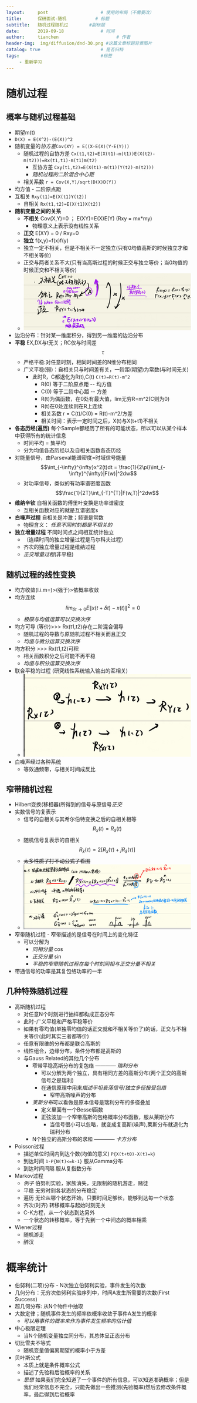 ```yaml
---
layout:     post                    # 使用的布局（不需要改）
title:      保研面试-随机           # 标题 
subtitle:   随机过程随机过        #副标题
date:       2019-09-18              # 时间
author:     tianchen                      # 作者
header-img:  img/diffusion/dnd-30.png #这篇文章标题背景图片
catalog: true                       # 是否归档
tags:                               #标签
     - 重新学习
---
```

# 随机过程
## 概率与随机过程基础
* 期望m(t)
* ```D(X) = E(X^2)-(E(X))^2```
* 随机变量的*协方差*```Cov(XY) = E((X-E(X)(Y-E(Y)))```
     * 随机过程的自协方差 ```Cx(t1,t2)=E(X(t1)-m(t1))E(X(t2)-m(t2)))=Rx(t1,t1)-m(t1)m(t2)```
        * 互协方差 ```Cxy(t1,t2)=E(X(t1)-m(t1)(Y(t2)-m(t2)))```
        * *随机过程的二阶混合中心距*
     * 相关系数 ```r = Cov(X,Y)/sqrt(D(X)D(Y))```
* 均方值 - 二阶原点距   
* 互相关 ```Rxy(t1)=E(X(t1)Y(t2))```
     * 自相关 ```Rx(t1,t2)=E(X(t1)X(t2))```
* **随机变量之间的关系**
     * **不相关** Cov(X,Y)=0 ； E(XY)=E(X)E(Y) (Rxy = mx*my)
        * 物理意义上表示没有线性关系
     * **正交**  E(XY) = 0 / Rxy=0
     * **独立**  f(x,y)=f(x)f(y)  
     * 独立一定不相关，但是不相关不一定独立(只有0均值高斯的时候独立才和不相关等价)
     * 正交与两者关系不大(只有当高斯过程的时候正交与独立等价；当0均值的时候正交和不相关等价)
     * ![](https://github.com/A-suozhang/MyPicBed/raw/master/img/20190918153532.png)
* 边沿分布：针对某一维度积分，得到另一维度的边沿分布
* **平稳** EX,DX与t无关；RC仅与时间差$$\tau$$ 
    * 严格平稳:对任意时刻，相同时间差的N维分布相同
    * 广义平稳(弱)：自相关只与时间差有关，一阶距(期望)为常数(与时间无关)
        * 此时R，C都退化为R(t),C(t) ```C(t)=R(t)-m^2```
            * R(0) 等于二阶原点距 -- 均方值
            * C(0) 等于二阶中心距 -- 方差
            * R(t)为偶函数，在0处有最大值，lim无穷R=m^2(C则为0)
            * R(t)在0处连续则在R上连续
            * 相关系数 r = C(t)/C(0) = R(t)-m^2/方差
            * 相关时间：表示一定时间之后，X(t)与X(t+t1)不相关
* **各态历经(遍历)** 每个Sample都经历了所有的可能状态，所以可以从某个样本中获得所有的统计信息 
    * 时间平均 = 集平均 
    * 分为均值各态历经以及自相关函数各态历经
* 对能量信号，由Parseval能谱密度=时域信号能量 $$\int_{-\infty}^{infty}x^2(t)dt = \frac{1}{2\pi}\int_{-\infty}^{\infty}|F(w)|^2dw$$ 
    * 对功率信号，类似的有功率谱密度函数$$\frac{1}{2T}\int_{-T}^{T}|F(w,T)|^2dw$$
* **维纳辛钦** 自相关函数的傅里叶变换是功率谱密度
    * 互相关函数对应的就是互谱密度s
* **白噪声过程** 自相关是冲激；频谱是常数
    * 物理含义： *任意不同时刻都是不相关的*
* **独立增量过程** 不同时间点之间相互统计独立
    * （连续时间的独立增量过程是马尔科夫过程）
    * 齐次的独立增量过程是维纳过程
    * *正交增量过程*(非平稳)

## 随机过程的线性变换
* 均方收敛(l.i.m=)>(强于)>依概率收敛
* 均方连续 $$lim_{\delta t\to 0}E\|x(t+\delta t)-x(t)\|^2=0$$  
    * *极限与均值运算可以交换次序*
* 均方可导 (等价)>>> Rx(t1,t2)存在二阶混合偏导
    * 随机过程的导数与原随机过程不相关而且正交
    * *均值与微分运算交换次序*
* 均方积分 >>> Rx(t1,t2)可积
    * 相关函数积分之后可能不再平稳
    * *均值与积分运算交换次序*
* 联合平稳的过程 (研究线性系统输入输出的互相关)
    * ![](https://github.com/A-suozhang/MyPicBed/raw/master/img/20190918163417.png)
* 白噪声经过各种系统
    * 等效通频带，与相关时间成反比

## 窄带随机过程
* Hilbert变换(移相器)所得到的信号与原信号*正交*
* 实数信号的复表示
    * 信号的自相关与其希尔伯特变换之后的自相关相等 $$R_x(t)=  R_{\hat{x}}(t)$$
    * 随机信号复表示的自相关$$R_{\tilde{x}}(\tau)=2[R_x(\tau)+jR_{\hat{x}}(\tau)]$$
    * ~~太多性质了打不动公式了看图~~
    * ![](https://github.com/A-suozhang/MyPicBed/raw/master/img/20190918164751.png)
* 窄带随机过程 - 窄带描述的是信号在时间上的变化特征
    * 可以分解为
        * *同相分量* cos
        * *正交分量* sin
        * *平稳的窄带随机过程在每个时刻同相与正交分量不相关*
* 带通信号的功率是其复包络功率的一半

## 几种特殊随机过程
* 高斯随机过程
    * 对任意N个时刻进行抽样都构成正态分布
    * 此时-广义平稳和严格平稳等价
    * 如果有零均值(单独零均值的话正交就和不相关等价了)的话，正交与不相关等价(此时其实三者都等价)
    * 任意有限维的分布都是联合高斯的
    * 线性组合，边缘分布，条件分布都是高斯的
    * 与Gauss Related的其他几个分布
        * 窄带平稳高斯分布的复包络 ———— *瑞利分布*
            * 可以分解为两个独立，具有相同方差的高斯分布(两个正交的高斯信号之是瑞利)
            * 在通信原理中用来*描述平坦衰落信号/独立多径接受包络*
                * 窄带高斯噪声的分布
        * *莱斯分布*可以看做是原本信号是瑞利分布的多径叠加
            * 定义里面有一个Bessel函数
            * 正弦波加一个窄带高斯的包络概率分布函数，服从莱斯分布
                * 当信号很小可以忽略，就变成复高斯(噪声),莱斯分布就退化为瑞利分布
        * N个独立的高斯分布的求和 ———— *卡方分布*
* Poisson过程
    * 描述单位时间内到达个数(均值的意义) ```P{X(t+t0)-X(t)=k}```
    * 到达时间      ```1-P{N(t)<=k-1}``` 服从Gamma分布
    * 到达时间间隔 服从复指数分布
* Markov过程    
    * *例子* 伯努利实验，家族消失，无限制的随机游走，赌徒
    * 平稳  无穷时刻各状态的分布稳定
    * 遍历  无论从哪个状态开始，只要时间足够长，能够到达每一个状态
    * 齐次(时齐) 转移概率与起始时刻无关
    * C-K方程，从一个状态到达另外
    * 一个状态的转移概率，等于先到一个中间态的概率相乘
* Wiener过程 
    * 随机游走
    * 醉汉

# 概率统计
* 伯努利(二项)分布 - N次独立伯努利实验，事件发生的次数  
* 几何分布：无穷次伯努利实验序列中，时间A发生所需要的次数(First Success)
* 超几何分布: 从N个物件中抽取
* 大数定律；随机事件发生的频率依概率收敛于事件A发生的概率
    * *可以用事件的概率来作为事件发生频率的估计值*
* 中心极限定理
    * 当N个随机变量独立同分布，其总体呈正态分布
* 切比雪夫不等式
    * 随机变量值偏离期望的概率小于方差
* 贝叶斯公式
    * 本质上就是条件概率公式
    * 描述了先验和后验概率的关系
    * *思想* 如果我们完全知道了一个事件的所有信息，可以知道准确概率；但是我们经常信息不完全，只能先做出一些推测(先验概率)然后去修改条件概率，最后得到后验概率
